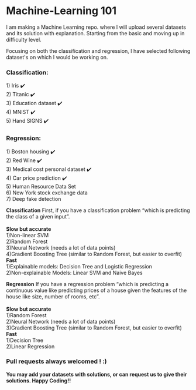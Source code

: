 # Machine-Learning 101

I am making a Machine Learning repo. where I will upload several datasets and its solution with explanation. Starting from the basic and moving up in difficulty level.

Focusing on both the classification and regression, I have selected following dataset's on which I would be working on. 

<b><h3>Classification:</h3></b>
    	1) Iris :heavy_check_mark:<br/> 
    	2) Titanic :heavy_check_mark:<br/>
    	3) Education dataset :heavy_check_mark:<br/>
    	4) MNIST :heavy_check_mark:<br/>
    	5) Hand SIGNS :heavy_check_mark:<br/> 
<b><h3>Regression:</b></h3>
    	1) Boston housing :heavy_check_mark:<br/>
    	2) Red Wine :heavy_check_mark:<br/>
    	3) Medical cost personal dataset :heavy_check_mark:<br/>
    	4) Car price prediction :heavy_check_mark:<br/>
    	5) Human Resource Data Set<br/>
    	6) New York stock exchange data<br/>
    	7) Deep fake detection<br/>
        
<b>Classification</b>
First, if you have a classification problem “which is predicting the class of a given input”.<br/><br/>
<b>Slow but accurate</b><br/>
    1)Non-linear SVM<br/>
    2)Random Forest<br/>
    3)Neural Network (needs a lot of data points)<br/>
    4)Gradient Boosting Tree (similar to Random Forest, but easier to overfit)<br/>
<b>Fast</b><br/>
    1)Explainable models: Decision Tree and Logistic Regression<br/>
    2)Non-explainable Models: Linear SVM and Naive Bayes<br/>        

<b>Regression</b>
If you have a regression problem “which is predicting a continuous value like predicting prices of a house given the features of the house like size, number of rooms, etc”.<br/><br/>
<b>Slow but accurate</b><br/>
    1)Random Forest<br>
    2)Neural Network (needs a lot of data points)<br>
    3)Gradient Boosting Tree (similar to Random Forest, but easier to overfit)<br>
<b>Fast</b><br/>
    1)Decision Tree<br>
    2)Linear Regression<br>

<b><h3>Pull requests always welcomed ! :) </h3></b>
<b>You may add your datasets with solutions, or can request us to give their solutions. Happy Coding!! </b>
